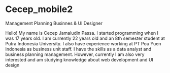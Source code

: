 # Cecep_mobile2
Management Planning Businnes &amp; UI Designer

Hello! My name is Cecep Jamaludin Passa. I started programming when I was 17 years old. I am currently 22 years old and an 8th semester student at Putra Indonesia University. I also have experience working at PT Pou Yuen Indonesia as business unit staff. I have the skills as a data analyst and business planning management. However, currently I am also very interested and am studying knowledge about web development and UI design
